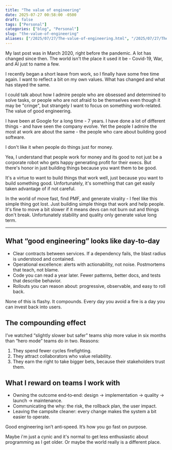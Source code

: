 ```yaml
---
title: "The value of engineering"
date: 2025-07-27 00:58:00 -0500
draft: false
tags: ["Personal"]
categories: ["blog", "Personal"]
slug: "the-value-of-engineering"
aliases: ["/2025/07/27/The-value-of-engineering.html", "/2025/07/27/The-value-of-engineering/"]
---
```


My last post was in March 2020, right before the pandemic. A lot has changed since then. The world isn't the place it used it be - Covid-19, War, and AI just to name a few.

I recently began a short leave from work, so I finally have some free time again. I want to reflect a bit on my own values. What has changed and what has stayed the same.

I could talk about how I admire people who are obsessed and determined to solve tasks, or people who are not afraid to be themselves even though it may be "cringe", but strangely
I want to focus on something work-related. The value of good engineering.

I have been at Google for a long time - 7 years. I have done a lot of different things - and have seen the company evolve. Yet the people I admire the most at work are
about the same - the people who care about building good software.

I don't like it when people do things just for money.

Yea, I understand that people work for money and its good to not just be a corporate robot who gets happy generating profit for their execs. But there's honor in just building things because
you want them to be good. 

It's a virtue to want to build things that work well, just because you want to build something good. Unfortunately, it's something that can get easily taken advantage of if not careful.

In the world of move fast, find PMF, and generate virality - I feel like this simple thing got lost. Just building simple things that work and help people. It's fine to move a
bit slower if it means devs can not burn out and things don't break. Unfortunately stability and quality only generate value long term.

---

## What “good engineering” looks like day‑to‑day

- Clear contracts between services. If a dependency fails, the blast radius is understood and contained.
- Operational excellence: alerts with actionability, not noise. Postmortems that teach, not blame.
- Code you can read a year later. Fewer patterns, better docs, and tests that describe behavior.
- Rollouts you can reason about: progressive, observable, and easy to roll back.

None of this is flashy. It compounds. Every day you avoid a fire is a day you can invest back into users.

## The compounding effect

I’ve watched “slightly slower but safer” teams ship more value in six months than “hero mode” teams do in two. Reasons:

1. They spend fewer cycles firefighting.
2. They attract collaborators who value reliability.
3. They earn the right to take bigger bets, because their stakeholders trust them.

## What I reward on teams I work with

- Owning the outcome end‑to‑end: design → implementation → quality → launch → maintenance.
- Communicating the why: the risk, the rollback plan, the user impact.
- Leaving the campsite cleaner: every change makes the system a bit easier to operate.

Good engineering isn’t anti‑speed. It’s how you go fast on purpose.

Maybe i'm just a cynic and it's normal to get less enthusiastic about programming as I get older. Or maybe the world really is a different place.

